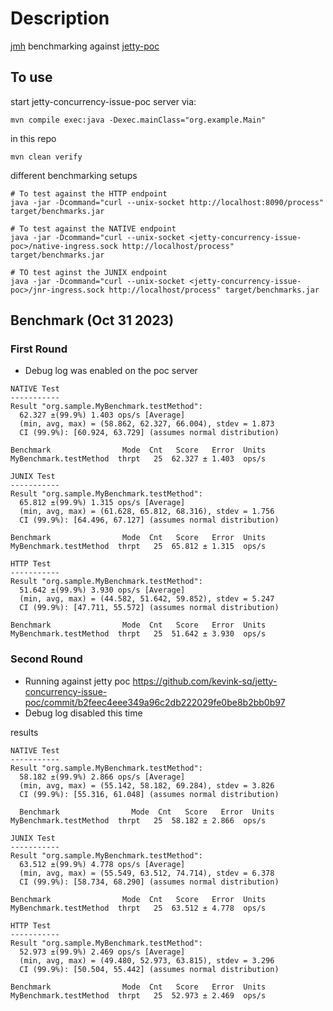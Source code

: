# Description

[jmh](https://github.com/openjdk/jmh) benchmarking against [jetty-poc](https://github.com/kevink-sq/jetty-concurrency-issue-poc)

## To use

start jetty-concurrency-issue-poc server via:

```
mvn compile exec:java -Dexec.mainClass="org.example.Main"
```

in this repo

```
mvn clean verify
```

different benchmarking setups

```
# To test against the HTTP endpoint
java -jar -Dcommand="curl --unix-socket http://localhost:8090/process" target/benchmarks.jar

# To test against the NATIVE endpoint
java -jar -Dcommand="curl --unix-socket <jetty-concurrency-issue-poc>/native-ingress.sock http://localhost/process" target/benchmarks.jar

# TO test aginst the JUNIX endpoint
java -jar -Dcommand="curl --unix-socket <jetty-concurrency-issue-poc>/jnr-ingress.sock http://localhost/process" target/benchmarks.jar

```

## Benchmark (Oct 31 2023)
### First Round
- Debug log was enabled on the poc server

```
NATIVE Test
-----------
Result "org.sample.MyBenchmark.testMethod":
  62.327 ±(99.9%) 1.403 ops/s [Average]
  (min, avg, max) = (58.862, 62.327, 66.004), stdev = 1.873
  CI (99.9%): [60.924, 63.729] (assumes normal distribution)

Benchmark                Mode  Cnt   Score   Error  Units
MyBenchmark.testMethod  thrpt   25  62.327 ± 1.403  ops/s

JUNIX Test
-----------
Result "org.sample.MyBenchmark.testMethod":
  65.812 ±(99.9%) 1.315 ops/s [Average]
  (min, avg, max) = (61.628, 65.812, 68.316), stdev = 1.756
  CI (99.9%): [64.496, 67.127] (assumes normal distribution)

Benchmark                Mode  Cnt   Score   Error  Units
MyBenchmark.testMethod  thrpt   25  65.812 ± 1.315  ops/s

HTTP Test
-----------
Result "org.sample.MyBenchmark.testMethod":
  51.642 ±(99.9%) 3.930 ops/s [Average]
  (min, avg, max) = (44.582, 51.642, 59.852), stdev = 5.247
  CI (99.9%): [47.711, 55.572] (assumes normal distribution)

Benchmark                Mode  Cnt   Score   Error  Units
MyBenchmark.testMethod  thrpt   25  51.642 ± 3.930  ops/s
```

### Second Round
- Running against jetty poc https://github.com/kevink-sq/jetty-concurrency-issue-poc/commit/b2feec4eee349a96c2db222029fe0be8b2bb0b97
- Debug log disabled this time

results

```
NATIVE Test
-----------
Result "org.sample.MyBenchmark.testMethod":
  58.182 ±(99.9%) 2.866 ops/s [Average]
  (min, avg, max) = (55.142, 58.182, 69.284), stdev = 3.826
  CI (99.9%): [55.316, 61.048] (assumes normal distribution)
  
  Benchmark                Mode  Cnt   Score   Error  Units
MyBenchmark.testMethod  thrpt   25  58.182 ± 2.866  ops/s

JUNIX Test
-----------
Result "org.sample.MyBenchmark.testMethod":
  63.512 ±(99.9%) 4.778 ops/s [Average]
  (min, avg, max) = (55.549, 63.512, 74.714), stdev = 6.378
  CI (99.9%): [58.734, 68.290] (assumes normal distribution)

Benchmark                Mode  Cnt   Score   Error  Units
MyBenchmark.testMethod  thrpt   25  63.512 ± 4.778  ops/s

HTTP Test
-----------
Result "org.sample.MyBenchmark.testMethod":
  52.973 ±(99.9%) 2.469 ops/s [Average]
  (min, avg, max) = (49.480, 52.973, 63.815), stdev = 3.296
  CI (99.9%): [50.504, 55.442] (assumes normal distribution)

Benchmark                Mode  Cnt   Score   Error  Units
MyBenchmark.testMethod  thrpt   25  52.973 ± 2.469  ops/s
```

